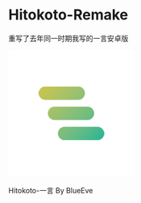 # Hitokoto-Remake
重写了去年同一时期我写的一言安卓版



<img src=hitokoto_ico.png alt="hitokoto_ico" style="zoom:50%;" />

Hitokoto-一言  By BlueEve
